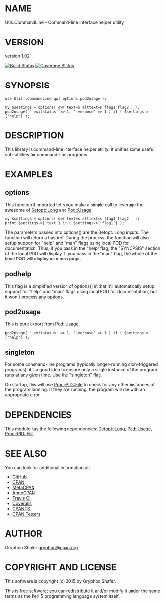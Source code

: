 # NAME

Util::CommandLine - Command-line interface helper utility

# VERSION

version 1.02

[![Build Status](https://travis-ci.org/gryphonshafer/Util-CommandLine.svg)](https://travis-ci.org/gryphonshafer/Util-CommandLine)
[![Coverage Status](https://coveralls.io/repos/gryphonshafer/Util-CommandLine/badge.png)](https://coveralls.io/r/gryphonshafer/Util-CommandLine)

# SYNOPSIS

    use Util::CommandLine qw( options pod2usage );

    my $settings = options( qw( text=s alttext=s flag1 flag2 ) );
    pod2usage( '-exitstatus' => 1, '-verbose' => 1 ) if ( $settings->{'help'} );

# DESCRIPTION

This library is command-line interface helper utility. It unifies some useful
sub-utilities for command-line programs.

# EXAMPLES

## options

This function if imported let's you make a simple call to leverage the awesome
of [Getopt::Long](https://metacpan.org/pod/Getopt::Long) and [Pod::Usage](https://metacpan.org/pod/Pod::Usage).

    my $settings = options( qw( text=s alttext=s flag1 flag2 ) );
    print $settings->{'text'} if ( $settings->{'flag1'} );

The parameters passed into options() are the Getopt::Long inputs. The function
will return a hashref. During the process, the function will also setup support
for "help" and "man" flags using local POD for documentation. Thus, if you
pass in the "help" flag, the "SYNOPSIS" section of the local POD will display.
If you pass in the "man" flag, the whole of the local POD will display as a
man page.

## podhelp

This flag is a simplified version of options() in that it'll automatically
setup support for "help" and "man" flags using local POD for documentation, but
it won't process any options.

## pod2usage

This is pure export from [Pod::Usage](https://metacpan.org/pod/Pod::Usage).

    pod2usage( '-exitstatus' => 1, '-verbose' => 1 ) if ( $settings->{'help'} );

## singleton

For some command-line programs (typically longer-running cron-triggered
programs), it's a good idea to ensure only a single instance of the program
runs at any given time. Use the "singleton" flag.

On startup, this will use [Proc::PID::File](https://metacpan.org/pod/Proc::PID::File) to check for any other instances of
the program running. If they are running, the program will die with an
appropriate error.

# DEPENDENCIES

This module has the following dependencies: [Getopt::Long](https://metacpan.org/pod/Getopt::Long), [Pod::Usage](https://metacpan.org/pod/Pod::Usage), [Proc::PID::File](https://metacpan.org/pod/Proc::PID::File).

# SEE ALSO

You can look for additional information at:

- [GitHub](https://github.com/gryphonshafer/Util-CommandLine)
- [CPAN](http://search.cpan.org/dist/Util-CommandLine)
- [MetaCPAN](https://metacpan.org/pod/Util::CommandLine)
- [AnnoCPAN](http://annocpan.org/dist/Util-CommandLine)
- [Travis CI](https://travis-ci.org/gryphonshafer/Util-CommandLine)
- [Coveralls](https://coveralls.io/r/gryphonshafer/Util-CommandLine)
- [CPANTS](http://cpants.cpanauthors.org/dist/Util-CommandLine)
- [CPAN Testers](http://www.cpantesters.org/distro/U/Util-CommandLine.html)

# AUTHOR

Gryphon Shafer <gryphon@cpan.org>

# COPYRIGHT AND LICENSE

This software is copyright (c) 2015 by Gryphon Shafer.

This is free software; you can redistribute it and/or modify it under
the same terms as the Perl 5 programming language system itself.
